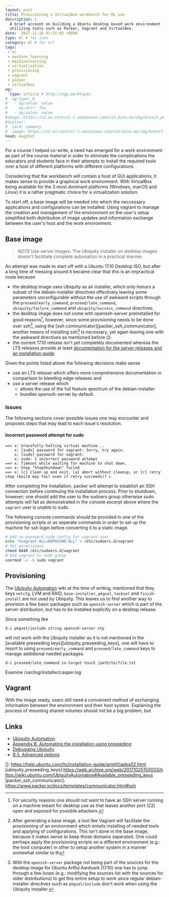 ```yaml
---
layout: post
title: Provisioning a VirtualBox workbench for ML use
description: |
  A brief account on building a Ubuntu desktop based work environment
  utilizing tools such as Packer, Vagrant and VirtualBox.
date:  2017-11-10 01:55:05 +0000
type: ml # for icon
category: ml # for url
tags:
 - ml
 - machine learning
 - machinelearning
 - virtualization
 - provisioning
 - vagrant
 - packer
 - virtualbox
og:
  type: article # http://ogp.me/#types
#  og:type: # 
#   - og:value: value
#     og:attr: foo
#   - og:value: value
#image: https://s3.eu-central-1.amazonaws.com/vid.bina.me/img/brexit.png
#twitter:
#  card: summary
#  image: https://s3.eu-central-1.amazonaws.com/vid.bina.me/img/brexit.png
head: mugshot
---
```

For a course I helped co-write, a need has emerged for a work environment as
part of the course material in order to eliminate the complications the
educators and students face in their attempts to install the required tools
over a host of different platforms with different configurations.

Considering that the workbench will contain a host of GUI applications, it
makes sense to provide a graphical work environment. With VirtualBox being
available for the 3 most dominant platforms (Windows, macOS and Linux) it
is a rather pragmatic choice for a virtualization solution.

To start off, a base image will be needed into which the neccessary
applications and configurations can be installed. Using vagrant to manage the
creation and management of the environment on the user's setup simplified both
distribution of image updates and information exchange between the user's host
and the work environment.

## Base image

> *NOTE* Use server images. The Ubiquity installer on desktop images doesn't facilitate complete automation in a practical manner.

An attempt was made to start off with a Ubuntu 17.10 Desktop ISO, but after a
long time of messing around it became clear that this is an impractical route
because
 - the desktop image uses Ubiquity as an installer, which only honors a subset
 of the debian-installer directives effectively leaving some parameters
 unconfigurable without the use of awkward scripts through the
 `preseed/early_command`, `preseed/late_command`, `ubiquity/failure_command`
 and `ubiquity/success_command` directives.
 - the desktop image does not come with openssh-server preinstalled for good
 reasons[^no_ssh_server_on_desktop], however; since some provisioning needs to
 be done over ssh[^provisioning_over_ssh], using the
 [ssh communicator][packer_ssh_communicator], another means of installing
 ssh[^install_ssh_server_aardvark] is necessary, yet again leaving one with the
 awkward directives as mentioned before :wink:.
 - the current 17.10 release isn't yet completely documented whereas the LTS
 releases provide at least [documentation for the server releases and an
 installation guide][ubuntu_doc].

Given the points listed above the following decisions make sense
 - use an LTS release which offers more comprehensive documentation in
 comparison to bleeding edge releases and
 - use a server release which
   - allows the use of the full feature spectrum of the debian-installer
   - bundles openssh-server by default.

### Issues

The following sections cover possible issues one may encounter and proposes
steps that may lead to each issue's resolution.

#### Incorrect password attempt for sudo

```
==> x: Gracefully halting virtual machine...
    x: [sudo] password for vagrant: Sorry, try again.
    x: [sudo] password for vagrant:
    x: sudo: 1 incorrect password attempt
==> x: Timeout while waiting for machine to shut down.
==> x: Step "StepShutdown" failed
==> x: [c] Clean up and exit, [a] abort without cleanup, or [r] retry step (build may fail even if retry succeeds)? c
```

After completing the installation, packer will attempt to establish an SSH
connection before continuing the installation process. Prior to shutdown,
however; one should add the user to the sudoers group otherwise sudo attempts
will fail as demonstrated in the console excerpt above where the `vagrant` user
is unable to sudo.

The following console commands should be provided in one of the provisioning
scripts or as seperate commands in order to set up the machine for ssh login
before converting it to a static image.

```bash
# Add no-password sudo config for vagrant user
echo "%vagrant ALL=NOPASSWD:ALL" > /etc/sudoers.d/vagrant
# Set permissions
chmod 0440 /etc/sudoers.d/vagrant
# Add vagrant to sudo group
usermod -a -G sudo vagrant
```

## Provisioning

The [Ubiquity Automation][ubiquity_auto] wiki at the time of writing, mentioned
that they keys `netcfg`, LVM and RAID, `base-installer`, `pkgsel`, `tasksel`
and `finish-install` are not used by Ubiquity. This leaves us to find another
way to provision a few basic packages such as `openssh-server` which is part of
the server distribution, but has to be installed explicitly on a desktop
release.

Since something like 

```
d-i pkgsel/include string openssh-server ntp
```

will not work with the Ubiquity installer as it is not mentioned in the
[available preseeding keys][ubiquity_preseeding_keys], one will
have to resort to using `preseed/early_command` and `preseed/late_command` keys
to manage addidional needed packages.

```
d-i preseed/late_command in-target touch /path/to/file.txt
```

Examine /var/log/installer/casper.log

## Vagrant

With the image ready, users still need a convenient method of exchanging
information between the environment and their host system. Explaining the
process of mounting shared volumes should not be a big problem, but 

## Links

- [Ubiquity Automation][ubiquity_auto]
- [Appendix B. Automating the installation using preseeding][lts_apb]
- [Debugging Ubiquity][ubiquity_debug]
- [B.5. Advanced options][lts_apb-5-advanced]

[ubuntu_doc]: https://web.archive.org/web/20171108025157/https://help.ubuntu.com/
[ubiquity_auto]: https://web.archive.org/web/20171025150033/https://wiki.ubuntu.com/UbiquityAutomation
[lts_apb]: https://web.archive.org/web/20170213144306/https://help.ubuntu.com/lts/installation-guide/i386/apb.html
[ubiquity_debug]: https://web.archive.org/web/20170912022644/https://wiki.ubuntu.com/DebuggingUbiquity
[lts_apb-5-advanced]: https://web.archive.org/web/20161224142631/https://www.debian.org/releases/stable/i386/apbs05.html.en
[]: https://help.ubuntu.com/lts/installation-guide/armhf/apbs02.html
[ubiquity_preseeding_keys]:https://web.archive.org/web/20171025150033/https://wiki.ubuntu.com/UbiquityAutomation#Available_preseeding_keys
[packer_ssh_communicator]: https://www.packer.io/docs/templates/communicator.html#ssh

[^no_ssh_server_on_desktop]: For security reasons one should not want to have an SSH server running on a machine meant for desktop use as that leaves another port (22) open and exposed for possible attackers.
[^provisioning_over_ssh]: After generating a base image, a tool like Vagrant will facilitate the provisioning of an environment which entails installing of needed tools and applying of configurations. This isn't done in the base image, because it makes sense to keep those domains seperated. One could perhaps apply the provisioning scripts on a different environment (e.g.: the host computer) in other to setup another system in a manner somewhat similar to th
[^install_ssh_server_aardvark]: With the `openssh-server` package not being part of the sources for the desktop image for Ubuntu Artful Aardvark (17.10) one has to jump through a few loops (e.g.: modifying the sources list with the sources for older distributions) to get this entire setup to work since regular debian-installer directives such as `pkgsel/include` don't work when using the Ubiquity installer.
